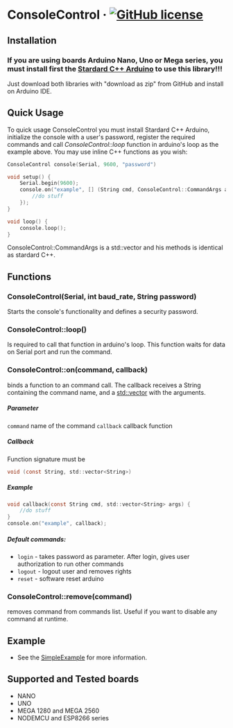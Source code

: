 # ConsoleControl &middot; [![GitHub license](https://img.shields.io/badge/license-MIT-blue.svg)](LICENSE)

## Installation

### If you are using boards Arduino Nano, Uno or Mega series, you must install first the [Stardard C++ Arduino](https://github.com/maniacbug/StandardCplusplus) to use this library!!!

Just download both libraries with "download as zip" from GitHub and install on Arduino IDE.

## Quick Usage
To quick usage ConsoleControl you must install Stardard C++ Arduino, initialize the console with a user's password, register the required commands and call *ConsoleControl::loop* function in arduino's loop as the example above. You may use inline C++ functions as you wish:
```c
ConsoleControl console(Serial, 9600, "password")

void setup() {
	Serial.begin(9600);
	console.on("example", [] (String cmd, ConsoleControl::CommandArgs args) -> void {
		//do stuff
	});
}

void loop() {
	console.loop();
}
```

ConsoleControl::CommandArgs is a std::vector and his methods is identical as stardard C++.

## Functions

### ConsoleControl(Serial, int baud_rate, String password)
Starts the console's functionality and defines a security password.
### ConsoleControl::loop()
Is required to call that function in arduino's loop. This function waits for data on Serial port and run the command.
### ConsoleControl::on(command, callback)
binds a function to an command call. The callback receives a String containing the command name, and a [std::vector](http://www.cplusplus.com/reference/vector/vector/) with the arguments.
##### Parameter
```command``` name of the command
```callback``` callback function
##### Callback
Function signature must be
```c
void (const String, std::vector<String>)
```
##### Example
```c
void callback(const String cmd, std::vector<String> args) {
	//do stuff
}
console.on("example", callback);
```
##### Default commands:
* `login` - takes password as parameter. After login, gives user authorization to run other commands
* `logout` - logout user and removes rights
* `reset` - software reset arduino
### ConsoleControl::remove(command)
removes command from commands list. Useful if you want to disable any command at runtime.

## Example
* See the [SimpleExample](examples/SimpleExample/SimpleExample.ino) for more information.

## Supported and Tested boards
* NANO
* UNO
* MEGA 1280 and MEGA 2560
* NODEMCU and ESP8266 series
